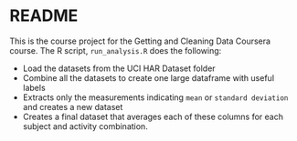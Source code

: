 # README

This is the course project for the Getting and Cleaning Data Coursera course. The R script, `run_analysis.R` does the following:

* Load the datasets from the UCI HAR Dataset folder
* Combine all the datasets to create one large dataframe with useful labels
* Extracts only the measurements indicating `mean` or `standard deviation` and creates a new dataset
* Creates a final dataset that averages each of these columns for each subject and activity combination.
